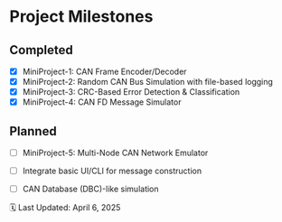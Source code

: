 # Project Milestones 

## Completed

- [x] MiniProject-1: CAN Frame Encoder/Decoder
- [x] MiniProject-2: Random CAN Bus Simulation with file-based logging
- [x] MiniProject-3: CRC-Based Error Detection & Classification
- [x] MiniProject-4: CAN FD Message Simulator

## Planned

- [ ] MiniProject-5: Multi-Node CAN Network Emulator
- [ ] Integrate basic UI/CLI for message construction
- [ ] CAN Database (DBC)-like simulation


🗓 Last Updated: April 6, 2025 
